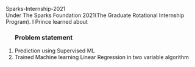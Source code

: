  Sparks-Internship-2021 <br>
Under The Sparks Foundation 2021(The Graduate Rotational Internship Program). I Prince learned about<br>
<ol>
 <h3>Problem statement</h3>
 <li>Prediction using Supervised ML</li>
 <li> Trained Machine learning Linear Regression in two variable algorithm</li>
</ol>
